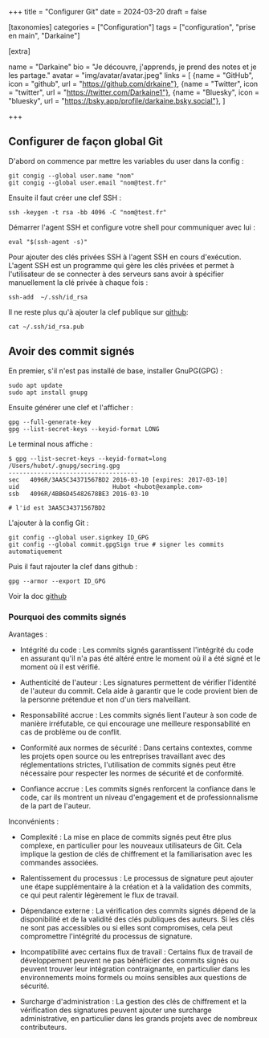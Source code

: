 +++
title = "Configurer Git"
date = 2024-03-20
draft = false

[taxonomies]
categories = ["Configuration"]
tags = ["configuration", "prise en main", "Darkaine"]

[extra]

name = "Darkaine"
bio = "Je découvre, j'apprends, je prend des notes et je les partage."
avatar = "img/avatar/avatar.jpeg"
links = [
    {name = "GitHub", icon = "github", url = "https://github.com/drkaine"},
    {name = "Twitter", icon = "twitter", url = "https://twitter.com/Darkaine1"},
    {name = "Bluesky", icon = "bluesky", url = "https://bsky.app/profile/darkaine.bsky.social"},
]

+++

## Configurer de façon global Git

D'abord on commence par mettre les variables du user dans la config :
```
git congig --global user.name "nom"
git congig --global user.email "nom@test.fr"
```

Ensuite il faut créer une clef SSH :
```
ssh -keygen -t rsa -bb 4096 -C "nom@test.fr"
```

Démarrer l'agent SSH et configure votre shell pour communiquer avec lui :
```
eval "$(ssh-agent -s)"
```

Pour ajouter des clés privées SSH à l'agent SSH en cours d'exécution. L'agent SSH est un programme qui gère les clés privées et permet à l'utilisateur de se connecter à des serveurs sans avoir à spécifier manuellement la clé privée à chaque fois :
```
ssh-add  ~/.ssh/id_rsa
```

Il ne reste plus qu'à ajouter la clef publique sur [github](https://github.com/settings/keys):
```
cat ~/.ssh/id_rsa.pub
```

## Avoir des commit signés

En premier, s'il n'est pas installé de base, installer GnuPG(GPG) :
```
sudo apt update
sudo apt install gnupg
```

Ensuite générer une clef et l'afficher :
```
gpg --full-generate-key
gpg --list-secret-keys --keyid-format LONG
```

Le terminal nous affiche :
```
$ gpg --list-secret-keys --keyid-format=long
/Users/hubot/.gnupg/secring.gpg
------------------------------------
sec   4096R/3AA5C34371567BD2 2016-03-10 [expires: 2017-03-10]
uid                          Hubot <hubot@example.com>
ssb   4096R/4BB6D45482678BE3 2016-03-10

# l'id est 3AA5C34371567BD2
```

L'ajouter à la config Git :
```
git config --global user.signkey ID_GPG
git config --global commit.gpgSign true # signer les commits automatiquement
```

Puis il faut rajouter la clef dans github :
```
gpg --armor --export ID_GPG
```
Voir la doc [github](https://docs.github.com/fr/authentication/managing-commit-signature-verification/generating-a-new-gpg-key)

### Pourquoi des commits signés

Avantages :
* Intégrité du code : Les commits signés garantissent l'intégrité du code en assurant qu'il n'a pas été altéré entre le moment où il a été signé et le moment où il est vérifié.

* Authenticité de l'auteur : Les signatures permettent de vérifier l'identité de l'auteur du commit. Cela aide à garantir que le code provient bien de la personne prétendue et non d'un tiers malveillant.

* Responsabilité accrue : Les commits signés lient l'auteur à son code de manière irréfutable, ce qui encourage une meilleure responsabilité en cas de problème ou de conflit.

* Conformité aux normes de sécurité : Dans certains contextes, comme les projets open source ou les entreprises travaillant avec des réglementations strictes, l'utilisation de commits signés peut être nécessaire pour respecter les normes de sécurité et de conformité.

* Confiance accrue : Les commits signés renforcent la confiance dans le code, car ils montrent un niveau d'engagement et de professionnalisme de la part de l'auteur.

Inconvénients :
* Complexité : La mise en place de commits signés peut être plus complexe, en particulier pour les nouveaux utilisateurs de Git. Cela implique la gestion de clés de chiffrement et la familiarisation avec les commandes associées.

* Ralentissement du processus : Le processus de signature peut ajouter une étape supplémentaire à la création et à la validation des commits, ce qui peut ralentir légèrement le flux de travail.

* Dépendance externe : La vérification des commits signés dépend de la disponibilité et de la validité des clés publiques des auteurs. Si les clés ne sont pas accessibles ou si elles sont compromises, cela peut compromettre l'intégrité du processus de signature.

* Incompatibilité avec certains flux de travail : Certains flux de travail de développement peuvent ne pas bénéficier des commits signés ou peuvent trouver leur intégration contraignante, en particulier dans les environnements moins formels ou moins sensibles aux questions de sécurité.

* Surcharge d'administration : La gestion des clés de chiffrement et la vérification des signatures peuvent ajouter une surcharge administrative, en particulier dans les grands projets avec de nombreux contributeurs.